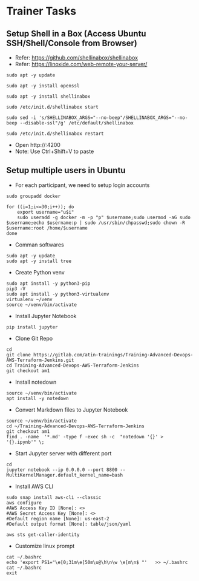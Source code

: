 # Trainer Tasks

## Setup Shell in a Box (Access Ubuntu SSH/Shell/Console from Browser)
 - Refer: https://github.com/shellinabox/shellinabox
 - Refer: https://linoxide.com/web-remote-your-server/
```
sudo apt -y update
```

```
sudo apt -y install openssl
```

```
sudo apt -y install shellinabox
```

```
sudo /etc/init.d/shellinabox start
```

```
sudo sed -i 's/SHELLINABOX_ARGS="--no-beep"/SHELLINABOX_ARGS="--no-beep --disable-ssl"/g' /etc/default/shellinabox
```

```
sudo /etc/init.d/shellinabox restart
```

 - Open http://<ip-address>:4200
 - Note: Use Ctrl+Shift+V to paste

## Setup multiple users in Ubuntu
- For each participant, we need to setup login accounts
```
sudo groupadd docker
```

```
for ((i=1;i<=30;i++)); do
	export username="u$i"
	sudo useradd -g docker -m -p "p" $username;sudo usermod -aG sudo $username;echo $username:p | sudo /usr/sbin/chpasswd;sudo chown -R  $username:root /home/$username
done
```

- Comman softwares
```
sudo apt -y update
sudo apt -y install tree
```

- Create Python venv
```
sudo apt install -y python3-pip
pip3 -V
sudo apt install -y python3-virtualenv
virtualenv ~/venv
source ~/venv/bin/activate
```


- Install Jupyter Notebook
```
pip install jupyter
```

-  Clone Git Repo
```
cd
git clone https://gitlab.com/atin-trainings/Training-Advanced-Devops-AWS-Terraform-Jenkins.git
cd Training-Advanced-Devops-AWS-Terraform-Jenkins
git checkout am1
```

- Install notedown
```
source ~/venv/bin/activate
apt install -y notedown
```

- Convert Markdown files to Jupyter Notebook
```
source ~/venv/bin/activate
cd ~/Training-Advanced-Devops-AWS-Terraform-Jenkins
git checkout am1
find . -name  '*.md' -type f -exec sh -c  "notedown '{}' >  '{}.ipynb'" \;
```


- Start Jupyter server with different port
```
cd
jupyter notebook --ip 0.0.0.0 --port 8800 --MultiKernelManager.default_kernel_name=bash
```

- Install AWS CLI
```
sudo snap install aws-cli --classic
aws configure
#AWS Access Key ID [None]: <>
#AWS Secret Access Key [None]: <>
#Default region name [None]: us-east-2
#Default output format [None]: table/json/yaml
```

```
aws sts get-caller-identity
```

- Customize linux prompt
```
cat ~/.bashrc
echo 'export PS1="\e[0;31m\e[50m\u@\h\n\w \e[m\n$ "'   >> ~/.bashrc
cat ~/.bashrc
exit
```
